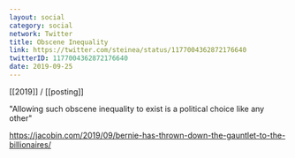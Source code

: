 ```yaml
---
layout: social
category: social
network: Twitter
title: Obscene Inequality
link: https://twitter.com/steinea/status/1177004362872176640
twitterID: 1177004362872176640
date: 2019-09-25
---
```


[[2019]] / [[posting]]

"Allowing such obscene inequality to exist is a political choice like any other"

<https://jacobin.com/2019/09/bernie-has-thrown-down-the-gauntlet-to-the-billionaires/>

